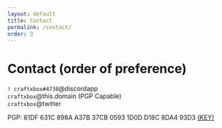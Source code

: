 ```yaml
---
layout: default
title: Contact
permalink: /contact/
order: 3
---
```


# Contact (order of preference)  
  
`! craftxbox#4738`@discordapp  
`craftxbox`@this.domain (PGP Capable)  
`craftxbox`@twitter  
  
PGP: 81DF 631C 898A A37B 37CB  0593 1D0D D18C 8DA4 93D3 [(KEY)](/pgp.asc)

<script type="text/javascript">window.onload= new function(){document.innerHTML = document.innerHTML.replace("this.domain","craftxbox.com")}</script>
